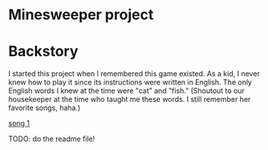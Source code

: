 # Minesweeper project

# Backstory
I started this project when I remembered this game existed. As a kid, I never knew how to play it since its instructions were written in English. The only English words I knew at the time were "cat" and "fish." (Shoutout to our housekeeper at the time who taught me these words. I still remember her favorite songs, haha.)

[song 1](https://www.youtube.com)

TODO: 
do the readme file!
